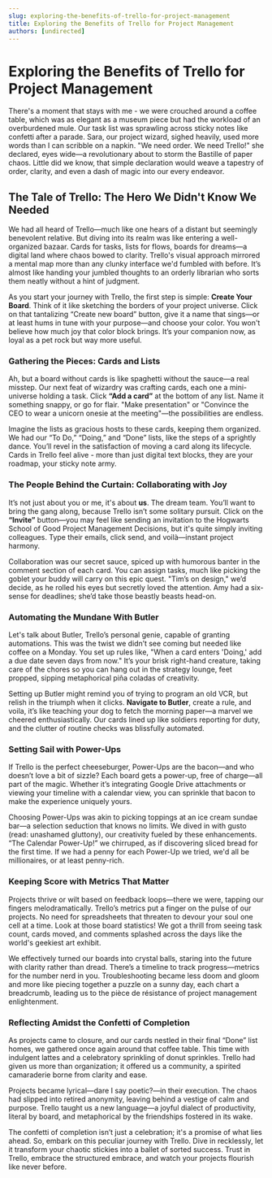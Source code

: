 ```yaml
---
slug: exploring-the-benefits-of-trello-for-project-management
title: Exploring the Benefits of Trello for Project Management
authors: [undirected]
---
```



# Exploring the Benefits of Trello for Project Management

There's a moment that stays with me - we were crouched around a coffee table, which was as elegant as a museum piece but had the workload of an overburdened mule. Our task list was sprawling across sticky notes like confetti after a parade. Sara, our project wizard, sighed heavily, used more words than I can scribble on a napkin. "We need order. We need Trello!" she declared, eyes wide—a revolutionary about to storm the Bastille of paper chaos. Little did we know, that simple declaration would weave a tapestry of order, clarity, and even a dash of magic into our every endeavor.

## The Tale of Trello: The Hero We Didn't Know We Needed

We had all heard of Trello—much like one hears of a distant but seemingly benevolent relative. But diving into its realm was like entering a well-organized bazaar. Cards for tasks, lists for flows, boards for dreams—a digital land where chaos bowed to clarity. Trello's visual approach mirrored a mental map more than any clunky interface we'd fumbled with before. It’s almost like handing your jumbled thoughts to an orderly librarian who sorts them neatly without a hint of judgment.

As you start your journey with Trello, the first step is simple: **Create Your Board**. Think of it like sketching the borders of your project universe. Click on that tantalizing “Create new board” button, give it a name that sings—or at least hums in tune with your purpose—and choose your color. You won't believe how much joy that color block brings. It’s your companion now, as loyal as a pet rock but way more useful.

### Gathering the Pieces: Cards and Lists

Ah, but a board without cards is like spaghetti without the sauce—a real misstep. Our next feat of wizardry was crafting cards, each one a mini-universe holding a task. Click **“Add a card”** at the bottom of any list. Name it something snappy, or go for flair. "Make presentation" or "Convince the CEO to wear a unicorn onesie at the meeting"—the possibilities are endless.

Imagine the lists as gracious hosts to these cards, keeping them organized. We had our “To Do,” “Doing,” and “Done” lists, like the steps of a sprightly dance. You’ll revel in the satisfaction of moving a card along its lifecycle. Cards in Trello feel alive - more than just digital text blocks, they are your roadmap, your sticky note army.

### The People Behind the Curtain: Collaborating with Joy

It’s not just about you or me, it's about **us**. The dream team. You’ll want to bring the gang along, because Trello isn’t some solitary pursuit. Click on the **“Invite”** button—you may feel like sending an invitation to the Hogwarts School of Good Project Management Decisions, but it's quite simply inviting colleagues. Type their emails, click send, and voilà—instant project harmony.

Collaboration was our secret sauce, spiced up with humorous banter in the comment section of each card. You can assign tasks, much like picking the goblet your buddy will carry on this epic quest. "Tim’s on design," we’d decide, as he rolled his eyes but secretly loved the attention. Amy had a six-sense for deadlines; she’d take those beastly beasts head-on.

### Automating the Mundane With Butler

Let's talk about Butler, Trello’s personal genie, capable of granting automations. This was the twist we didn’t see coming but needed like coffee on a Monday. You set up rules like, "When a card enters 'Doing,' add a due date seven days from now." It’s your brisk right-hand creature, taking care of the chores so you can hang out in the strategy lounge, feet propped, sipping metaphorical piña coladas of creativity.

Setting up Butler might remind you of trying to program an old VCR, but relish in the triumph when it clicks. **Navigate to Butler**, create a rule, and voila, it’s like teaching your dog to fetch the morning paper—a marvel we cheered enthusiastically. Our cards lined up like soldiers reporting for duty, and the clutter of routine checks was blissfully automated.

### Setting Sail with Power-Ups

If Trello is the perfect cheeseburger, Power-Ups are the bacon—and who doesn’t love a bit of sizzle? Each board gets a power-up, free of charge—all part of the magic. Whether it’s integrating Google Drive attachments or viewing your timeline with a calendar view, you can sprinkle that bacon to make the experience uniquely yours.

Choosing Power-Ups was akin to picking toppings at an ice cream sundae bar—a selection seduction that knows no limits. We dived in with gusto (read: unashamed gluttony), our creativity fueled by these enhancements. “The Calendar Power-Up!” we chirruped, as if discovering sliced bread for the first time. If we had a penny for each Power-Up we tried, we'd all be millionaires, or at least penny-rich.

### Keeping Score with Metrics That Matter

Projects thrive or wilt based on feedback loops—there we were, tapping our fingers melodramatically. Trello’s metrics put a finger on the pulse of our projects. No need for spreadsheets that threaten to devour your soul one cell at a time. Look at those board statistics! We got a thrill from seeing task count, cards moved, and comments splashed across the days like the world's geekiest art exhibit.

We effectively turned our boards into crystal balls, staring into the future with clarity rather than dread. There’s a timeline to track progress—metrics for the number nerd in you. Troubleshooting became less doom and gloom and more like piecing together a puzzle on a sunny day, each chart a breadcrumb, leading us to the pièce de résistance of project management enlightenment.

### Reflecting Amidst the Confetti of Completion

As projects came to closure, and our cards nestled in their final “Done” list homes, we gathered once again around that coffee table. This time with indulgent lattes and a celebratory sprinkling of donut sprinkles. Trello had given us more than organization; it offered us a community, a spirited camaraderie borne from clarity and ease.

Projects became lyrical—dare I say poetic?—in their execution. The chaos had slipped into retired anonymity, leaving behind a vestige of calm and purpose. Trello taught us a new language—a joyful dialect of productivity, literal by board, and metaphorical by the friendships fostered in its wake.

The confetti of completion isn’t just a celebration; it's a promise of what lies ahead. So, embark on this peculiar journey with Trello. Dive in recklessly, let it transform your chaotic stickies into a ballet of sorted success. Trust in Trello, embrace the structured embrace, and watch your projects flourish like never before.